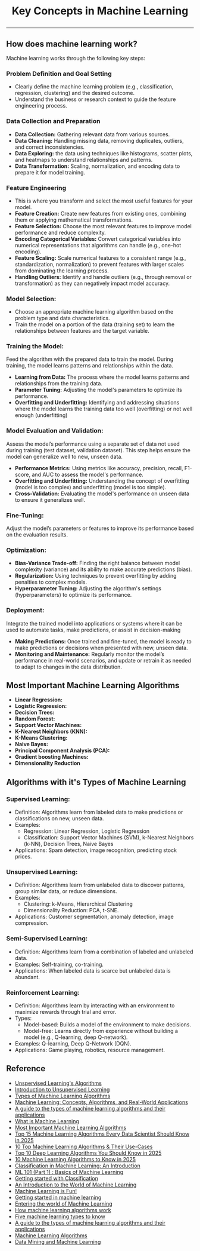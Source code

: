# <p align="center">Key Concepts in Machine Learning</p>
---

## How does machine learning work?
Machine learning works through the following key steps:

### Problem Definition and Goal Setting
* Clearly define the machine learning problem (e.g., classification, regression, clustering) and the desired outcome.
* Understand the business or research context to guide the feature engineering process.

### Data Collection and Preparation
* **Data Collection:** Gathering relevant data from various sources.
* **Data Cleaning:** Handling missing data, removing duplicates, outliers, and correct inconsistencies.
* **Data Exploring:** the data using techniques like histograms, scatter plots, and heatmaps to understand relationships and patterns.
* **Data Transformation:** Scaling, normalization, and encoding data to prepare it for model training.

### Feature Engineering
* This is where you transform and select the most useful features for your model.
* **Feature Creation:** Create new features from existing ones, combining them or applying mathematical transformations.
* **Feature Selection:** Choose the most relevant features to improve model performance and reduce complexity.
* **Encoding Categorical Variables:** Convert categorical variables into numerical representations that algorithms can handle (e.g., one-hot encoding).
* **Feature Scaling:** Scale numerical features to a consistent range (e.g., standardization, normalization) to prevent features with larger scales from dominating the learning process.
* **Handling Outliers:** Identify and handle outliers (e.g., through removal or transformation) as they can negatively impact model accuracy.

### Model Selection: 
* Choose an appropriate machine learning algorithm based on the problem type and data characteristics.
* Train the model on a portion of the data (training set) to learn the relationships between features and the target variable.

### Training the Model:
Feed the algorithm with the prepared data to train the model. During training, the model learns patterns and relationships within the data.
* **Learning from Data:**
  The process where the model learns patterns and relationships from the training data. 
* **Parameter Tuning:**
  Adjusting the model's parameters to optimize its performance. 
* **Overfitting and Underfitting:**
  Identifying and addressing situations where the model learns the training data too well (overfitting) or not well enough (underfitting)

### Model Evaluation and Validation:
Assess the model’s performance using a separate set of data not used during training (test dataset, validation dataset). This step helps ensure the model can generalize well to new, unseen data.
* **Performance Metrics:**
  Using metrics like accuracy, precision, recall, F1-score, and AUC to assess the model's performance.
* **Overfitting and Underfitting:**
  Understanding the concept of overfitting (model is too complex) and underfitting (model is too simple).
* **Cross-Validation:**
  Evaluating the model's performance on unseen data to ensure it generalizes well.

### Fine-Tuning:
Adjust the model’s parameters or features to improve its performance based on the evaluation results.

### Optimization: 
* **Bias-Variance Trade-off:**
Finding the right balance between model complexity (variance) and its ability to make accurate predictions (bias).
* **Regularization:**
Using techniques to prevent overfitting by adding penalties to complex models.
* **Hyperparameter Tuning:**
Adjusting the algorithm's settings (hyperparameters) to optimize its performance.
    
### Deployment:
Integrate the trained model into applications or systems where it can be used to automate tasks, make predictions, or assist in decision-making
* **Making Predictions:** Once trained and fine-tuned, the model is ready to make predictions or decisions when presented with new, unseen data.
* **Monitoring and Maintenance:** Regularly monitor the model’s performance in real-world scenarios, and update or retrain it as needed to adapt to changes in the data distribution.

## Most Important Machine Learning Algorithms
* **Linear Regression:**
* **Logistic Regression:**
* **Decision Trees:**
* **Random Forest:**
* **Support Vector Machines:**
* **K-Nearest Neighbors (KNN):**
* **K-Means Clustering:**
* **Naive Bayes:**
* **Principal Component Analysis (PCA):**
* **Gradient boosting Machines:**
* **Dimensionality Reduction**

## Algorithms with it's Types of Machine Learning 
### Supervised Learning:
* Definition: Algorithms learn from labeled data to make predictions or classifications on new, unseen data. 
* Examples:
  * Regression: Linear Regression, Logistic Regression 
  * Classification: Support Vector Machines (SVM), k-Nearest Neighbors (k-NN), Decision Trees, Naive Bayes 
* Applications: Spam detection, image recognition, predicting stock prices.

### Unsupervised Learning:
* Definition: Algorithms learn from unlabeled data to discover patterns, group similar data, or reduce dimensions. 
* Examples:
  * Clustering: k-Means, Hierarchical Clustering 
  * Dimensionality Reduction: PCA, t-SNE. 
* Applications: Customer segmentation, anomaly detection, image compression. 

### Semi-Supervised Learning:
* Definition: Algorithms learn from a combination of labeled and unlabeled data.
* Examples: Self-training, co-training.
* Applications: When labeled data is scarce but unlabeled data is abundant. 

### Reinforcement Learning:
* Definition: Algorithms learn by interacting with an environment to maximize rewards through trial and error.
* Types:
  * Model-based: Builds a model of the environment to make decisions. 
  * Model-free: Learns directly from experience without building a model (e.g., Q-learning, deep Q-network). 
* Examples: Q-learning, Deep Q-Network (DQN).
* Applications: Game playing, robotics, resource management. 




## Reference
* [Unspervised Learning's Algorithms](https://www.geeksforgeeks.org/unsupervised-learning/)
* [Introduction to Unsupervised Learning](https://www.datacamp.com/blog/introduction-to-unsupervised-learning)
* [Types of Machine Learning Algorithms](https://www.geeksforgeeks.org/types-of-machine-learning-algorithms/)
* [Machine Learning: Concepts, Algorithms, and Real-World Applications](https://coralogix.com/ai-blog/machine-learning-concepts-algorithms-and-real-world-applications/)
* [A guide to the types of machine learning algorithms and their applications](https://www.sas.com/en_gb/insights/articles/analytics/machine-learning-algorithms.html#:~:text=There%20are%20four%20types%20of,%2Dsupervised%2C%20unsupervised%20and%20reinforcement.)
* [What is Machine Learning](https://ischool.syracuse.edu/what-is-machine-learning/)
* [Most Important Machine Learning Algorithms](https://bayramblog.medium.com/most-important-machine-learning-algorithms-00e97ab5a035)
* [Top 15 Machine Learning Algorithms Every Data Scientist Should Know in 2025](https://www.geeksforgeeks.org/top-10-algorithms-every-machine-learning-engineer-should-know/)
* [10 Top Machine Learning Algorithms & Their Use-Cases](https://www.datacamp.com/blog/top-machine-learning-use-cases-and-algorithms)
* [Top 10 Deep Learning Algorithms You Should Know in 2025](https://www.hyperstack.cloud/blog/thought-leadership/top-deep-learning-algorithms-you-should-know)
* [10 Machine Learning Algorithms to Know in 2025](https://www.coursera.org/articles/machine-learning-algorithms)
* [Classification in Machine Learning: An Introduction](https://www.datacamp.com/blog/classification-machine-learning)
* [ML 101 (Part 1) : Basics of Machine Learning](https://savindi-wijenayaka.medium.com/ml-101-part-1-basics-of-machine-learning-1734836696c1)
* [Getting started with Classification](https://www.geeksforgeeks.org/getting-started-with-classification/)
* [An Introduction to the World of Machine Learning](https://medium.com/@rithesh18.k/an-introduction-to-the-world-of-machine-learning-5b182dde7b92)
* [Machine Learning is Fun!](https://medium.com/@ageitgey/machine-learning-is-fun-80ea3ec3c471)
* [Getting started in machine learning](https://medium.com/unruly-engineering/getting-started-in-machine-learning-b51b3b1917ad)
* [Entering the world of Machine Learning](https://medium.com/getting-better-together/entering-the-world-of-machine-learning-82b84c9113ec)
* [How machine learning algorithms work](https://www.ibm.com/think/topics/machine-learning-algorithms#:~:text=There%20are%20four%20types%20of,both%20unsupervised%20and%20supervised%20learning.&text=The%20following%20are%20the%20most%20popular%20and%20commonly%20used%20algorithms.)
* [Five machine learning types to know](https://www.ibm.com/think/topics/machine-learning-types)
* [A guide to the types of machine learning algorithms and their applications](https://www.sas.com/en_gb/insights/articles/analytics/machine-learning-algorithms.html#:~:text=There%20are%20four%20types%20of,%2Dsupervised%2C%20unsupervised%20and%20reinforcement.)
* [Machine Learning Algorithms](https://www.geeksforgeeks.org/machine-learning-algorithms/)
* [Data Mining and Machine Learning](https://www.tdktech.com/tech-talks/data-mining-and-machine-learning/#:~:text=Data%20Mining%20and%20Machine%20Learning%20Machine%20learning,model%20appropriate%20for%20the%20environment%20being%20studied.)
